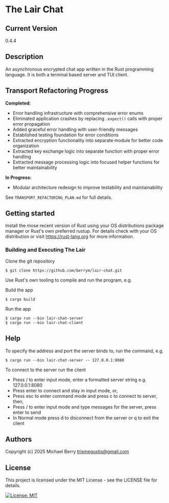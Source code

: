 # The Lair Chat

## Current Version
0.4.4

## Description

An asynchronous encrypted chat app written in the Rust programming language.
It is both a terminal based server and TUI client.

## Transport Refactoring Progress

**Completed:**
- Error handling infrastructure with comprehensive error enums
- Eliminated application crashes by replacing `.expect()` calls with proper error propagation
- Added graceful error handling with user-friendly messages
- Established testing foundation for error conditions
- Extracted encryption functionality into separate module for better code organization
- Extracted key exchange logic into separate function with proper error handling
- Extracted message processing logic into focused helper functions for better maintainability

**In Progress:**
- Modular architecture redesign to improve testability and maintainability

See `TRANSPORT_REFACTORING_PLAN.md` for full details.

## Getting started

Install the mose recent version of Rust using your OS distributions package manager or Rust's own preferred rustup.  For details check with your OS distribution or visit https://rust-lang.org for more information.

### Building and Executing The Lair

Clone the git repository

    $ git clone https://github.com/berrym/lair-chat.git

Use Rust's own tooling to compile and run the program, e.g.

Build the app

    $ cargo build

Run the app

    $ cargo run --bin lair-chat-server
    $ cargo run --bin lair-chat-client

## Help

To specify the address and port the server binds to, run the command, e.g.

    $ cargo run --bin lair-chat-server -- 127.0.0.1:8080

To connect to the server run the client
-   Press / to enter input mode, enter a formatted server string e.g. 127.0.0.1:8080
-   Press enter to connect and stay in input mode, or,
-   Press esc to enter command mode and press c to connect to server, then,
-   Press / to enter input mode and type messages for the server, press enter to send
-   In Normal mode press d to disconnect from the server or q to exit the client

## Authors

Copyright (c) 2025 Michael Berry <trismegustis@gmail.com>

## License

This project is licensed under the MIT License - see the LICENSE file for details.

[![License: MIT](https://img.shields.io/badge/License-MIT-yellow.svg)](https://opensource.org/licenses/MIT)
